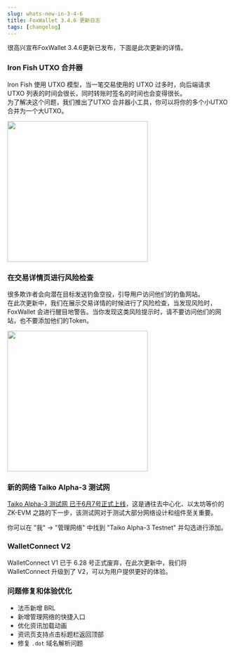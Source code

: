 ```yaml
---
slug: whats-new-in-3-4-6
title: FoxWallet 3.4.6 更新日志
tags: [changelog]
---
```


很高兴宣布FoxWallet 3.4.6更新已发布，下面是此次更新的详情。
<!--truncate-->
### Iron Fish UTXO 合并器
Iron Fish 使用 UTXO 模型，当一笔交易使用的 UTXO 过多时，向后端请求 UTXO 列表的时间会很长，同时转账时签名的时间也会变得很长。  
为了解决这个问题，我们推出了UTXO 合并器小工具，你可以将你的多个小UTXO合并为一个大UTXO。

<img src="/img/blog/ironfish-consolidator.webp" width="320" />

### 在交易详情页进行风险检查
很多欺诈者会向潜在目标发送钓鱼空投，引导用户访问他们的钓鱼网站。  
在此次更新中，我们在展示交易详情的时候进行了风险检查，当发现风险时，FoxWallet 会进行醒目地警告。当你发现这类风险提示时，请不要访问他们的网站，也不要添加他们的Token。

<img src="/img/blog/scam-warning-in-tx-detail.webp" width="320" />

### 新的网络 Taiko Alpha-3 测试网
[Taiko Alpha-3 测试网 已于6月7号正式上线](https://taiko.mirror.xyz/wD7yN8Y5RttbP7kzdtX22GbMg6i18a-Xwet2sshpt48)，这是通往去中心化、以太坊等价的 ZK-EVM 之路的下一步，该测试网对于测试大部分网络设计和组件至关重要。  

你可以在 "我" -> "管理网络" 中找到 "Taiko Alpha-3 Testnet" 并勾选进行添加。

### WalletConnect V2
WalletConnect V1 已于 6.28 号正式废弃，在此次更新中，我们将 WalletConnect 升级到了 V2，可以为用户提供更好的体验。

### 问题修复和体验优化
* 法币新增 BRL
* 新增管理网络的快捷入口
* 优化资讯加载动画
* 资讯页支持点击标题栏返回顶部
* 修复 `.dot` 域名解析问题
